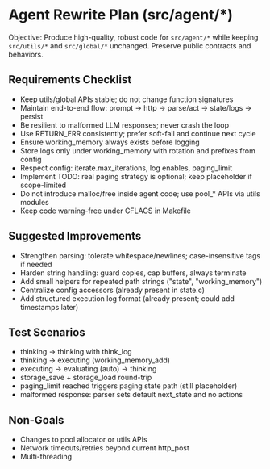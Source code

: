 # Agent Rewrite Plan (src/agent/*)

Objective: Produce high-quality, robust code for `src/agent/*` while keeping `src/utils/*` and `src/global/*` unchanged. Preserve public contracts and behaviors.

## Requirements Checklist

- Keep utils/global APIs stable; do not change function signatures
- Maintain end-to-end flow: prompt -> http -> parse/act -> state/logs -> persist
- Be resilient to malformed LLM responses; never crash the loop
- Use RETURN_ERR consistently; prefer soft-fail and continue next cycle
- Ensure working_memory always exists before logging
- Store logs only under working_memory with rotation and prefixes from config
- Respect config: iterate.max_iterations, log enables, paging_limit
- Implement TODO: real paging strategy is optional; keep placeholder if scope-limited
- Do not introduce malloc/free inside agent code; use pool_* APIs via utils modules
- Keep code warning-free under CFLAGS in Makefile

## Suggested Improvements

- Strengthen parsing: tolerate whitespace/newlines; case-insensitive tags if needed
- Harden string handling: guard copies, cap buffers, always terminate
- Add small helpers for repeated path strings ("state", "working_memory")
- Centralize config accessors (already present in state.c)
- Add structured execution log format (already present; could add timestamps later)

## Test Scenarios

- thinking -> thinking with think_log
- thinking -> executing (working_memory_add)
- executing -> evaluating (auto) -> thinking
- storage_save + storage_load round-trip
- paging_limit reached triggers paging state path (still placeholder)
- malformed response: parser sets default next_state and no actions

## Non-Goals

- Changes to pool allocator or utils APIs
- Network timeouts/retries beyond current http_post
- Multi-threading
